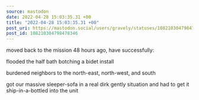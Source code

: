 ```yaml
---
source: mastodon
date: 2022-04-28 15:03:35.31 +00
title: "2022-04-28 15:03:35.31 +00"
post_uri: https://mastodon.social/users/gravely/statuses/108210304798478346
post_id: 108210304798478346
---
```

moved back to the mission 48 hours ago, have successfully:

flooded the half bath botching a bidet install

burdened neighbors to the north-east, north-west, and south

got our massive sleeper-sofa in a real dirk gently situation and had to get it ship-in-a-bottled into the unit



